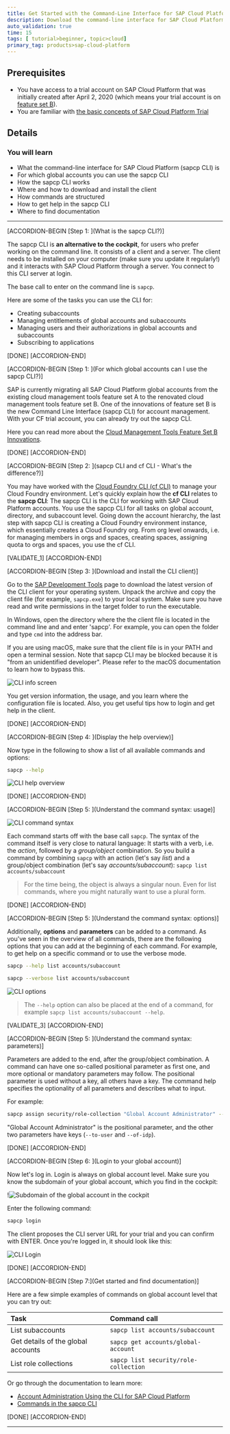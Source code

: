 ```yaml
---
title: Get Started with the Command-Line Interface for SAP Cloud Platform (sapcp CLI)
description: Download the command-line interface for SAP Cloud Platform and learn how to use it.
auto_validation: true
time: 15
tags: [ tutorial>beginner, topic>cloud]
primary_tag: products>sap-cloud-platform
---
```


## Prerequisites
 - You have access to a trial account on SAP Cloud Platform that was initially created after April 2, 2020 (which means your trial account is on [feature set B](https://help.sap.com/viewer/3504ec5ef16548778610c7e89cc0eac3/Cloud/en-US/caf4e4e23aef4666ad8f125af393dfb2.html)).
 - You are familiar with [the basic concepts of SAP Cloud Platform Trial](cp-trial-quick-onboarding)

## Details
### You will learn
  - What the command-line interface for SAP Cloud Platform (sapcp CLI) is
  - For which global accounts you can use the sapcp CLI
  - How the sapcp CLI works
  - Where and how to download and install the client
  - How commands are structured
  - How to get help in the sapcp CLI
  - Where to find documentation


---

[ACCORDION-BEGIN [Step 1: ](What is the sapcp CLI?)]

The sapcp CLI is **an alternative to the cockpit**, for users who prefer working on the command line. It consists of a client and a server. The client needs to be installed on your computer (make sure you update it regularly!) and it interacts with SAP Cloud Platform through a server. You connect to this CLI server at login.

The base call to enter on the command line is `sapcp`.

Here are some of the tasks you can use the CLI for:

- Creating subaccounts
- Managing entitlements of global accounts and subaccounts
- Managing users and their authorizations in global accounts and subaccounts
- Subscribing to applications

[DONE]
[ACCORDION-END]


[ACCORDION-BEGIN [Step 1: ](For which global accounts can I use the sapcp CLI?)]

SAP is currently migrating all SAP Cloud Platform global accounts from the existing cloud management tools feature set A to the renovated cloud management tools feature set B. One of the innovations of feature set B is the new Command Line Interface (sapcp CLI) for account management. With your CF trial account, you can already try out the sapcp CLI.  

Here you can read more about the [Cloud Management Tools Feature Set B Innovations](https://help.sap.com/viewer/3504ec5ef16548778610c7e89cc0eac3/Cloud/en-US/caf4e4e23aef4666ad8f125af393dfb2.html).


[DONE]
[ACCORDION-END]

[ACCORDION-BEGIN [Step 2: ](sapcp CLI and cf CLI - What's the difference?)]

You may have worked with the [Cloud Foundry CLI (cf CLI)](https://developers.sap.com/tutorials/cp-cf-download-cli.html) to manage your Cloud Foundry environment. Let's quickly explain how the **cf CLI** relates to the **sapcp CLI**:
The sapcp CLI is the CLI for working with SAP Cloud Platform accounts. You use the sapcp CLI for all tasks on global account, directory, and subaccount level. Going down the account hierarchy, the last step with sapcp CLI is creating a Cloud Foundry environment instance, which essentially creates a Cloud Foundry org. From org level onwards, i.e. for managing members in orgs and spaces, creating spaces, assigning quota to orgs and spaces, you use the cf CLI.

[VALIDATE_1]
[ACCORDION-END]


[ACCORDION-BEGIN [Step 3: ](Download and install the CLI client)]

Go to the <a href="https://tools.hana.ondemand.com/#cloud-cpcli">SAP Development Tools</a> page to download the latest version of the CLI client for your operating system. Unpack the archive and copy the client file (for example, `sapcp.exe`) to your local system. Make sure you have read and write permissions in the target folder to run the executable.

In Windows, open the directory where the the client file is located in the command line and and enter 'sapcp'. For example, you can open the folder and type `cmd` into the address bar.

If you are using macOS, make sure that the client file is in your PATH and open a terminal session. Note that sapcp CLI may be blocked because it is "from an unidentified developer". Please refer to the macOS documentation to learn how to bypass this.

![CLI info screen](sapcp.png)

You get version information, the usage, and you learn where the configuration file is located. Also, you get useful tips how to login and get help in the client.

[DONE]
[ACCORDION-END]

[ACCORDION-BEGIN [Step 4: ](Display the help overview)]

Now type in the following to show a list of all available commands and options:

```Bash
sapcp --help
```
![CLI help overview](sapcp--help.png)

[DONE]
[ACCORDION-END]


[ACCORDION-BEGIN [Step 5: ](Understand the command syntax: usage)]

![CLI command syntax](usage.png)

Each command starts off with the base call `sapcp`. The syntax of the command itself is very close to natural language: It starts with a verb, i.e. the *action*, followed by a *group/object* combination. So you build a command by combining `sapcp` with an action (let's say *list*) and a group/object combination (let's say *accounts/subaccount*):  `sapcp list accounts/subaccount`

>For the time being, the object is always a singular noun. Even for list commands, where you might naturally want to use a plural form.

[DONE]
[ACCORDION-END]

[ACCORDION-BEGIN [Step 5: ](Understand the command syntax: options)]

Additionally, **options** and **parameters** can be added to a command. As you've seen in the overview of all commands, there are the following options that you can add at the beginning of each command. For example, to get help on a specific command or to use the verbose mode.

```Bash
sapcp --help list accounts/subaccount
```

```Bash
sapcp --verbose list accounts/subaccount
```

![CLI options](options.png)

>The `--help` option can also be placed at the end of a command, for example `sapcp list accounts/subaccount --help`.

[VALIDATE_3]
[ACCORDION-END]


[ACCORDION-BEGIN [Step 5: ](Understand the command syntax: parameters)]

Parameters are added to the end, after the group/object combination. A command can have one so-called positional parameter as first one, and more optional or mandatory parameters may follow. The positional parameter is used without a key, all others have a key. The command help specifies the optionality of all parameters and describes what to input.

For example:

```Bash
sapcp assign security/role-collection "Global Account Administrator" --to-user example@mail.com --of-idp my-idp
```

"Global Account Administrator" is the positional parameter, and the other two parameters have keys (`--to-user` and `--of-idp`).

[DONE]
[ACCORDION-END]

[ACCORDION-BEGIN [Step 6: ](Login to your global account)]

Now let's log in. Login is always on global account level. Make sure you know the subdomain of your global account, which you find in the cockpit:

!![Subdomain of the global account in the cockpit](subdomain-ga.png)

Enter the following command:

```Bash
sapcp login
```

The client proposes the CLI server URL for your trial and you can confirm with ENTER. Once you're logged in, it should look like this:

![CLI Login](sapcplogin.png)

[DONE]
[ACCORDION-END]

[ACCORDION-BEGIN [Step 7:](Get started and find documentation)]

Here are a few simple examples of commands on global account level that you can try out:

|  Task                                   | Command call
|  :-------------                         | :-------------
|  List subaccounts                       | `sapcp list accounts/subaccount`
|  Get details of the global accounts     | `sapcp get accounts/global-account`
|  List role collections                  | `sapcp list security/role-collection`


Or go through the documentation to learn more:

- [Account Administration Using the CLI for SAP Cloud Platform](https://help.sap.com/viewer/65de2977205c403bbc107264b8eccf4b/Cloud/en-US/7c6df2db6332419ea7a862191525377c.html)
- [Commands in the sapcp CLI](https://help.sap.com/viewer/65de2977205c403bbc107264b8eccf4b/Cloud/en-US/a03a5550cdd44fa48ff78d70ca7c9651.html)


[DONE]
[ACCORDION-END]


---
